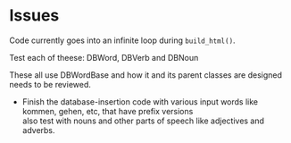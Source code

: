 # Issues

Code currently goes into an infinite loop during `build_html()`. 

Test each of theese: DBWord, DBVerb and DBNoun

These all use DBWordBase and how it and its parent classes are designed needs to be reviewed.

* Finish the database-insertion code with various input words like kommen, gehen, etc, that have prefix versions \
  also test with nouns and other parts of speech like adjectives and adverbs.



